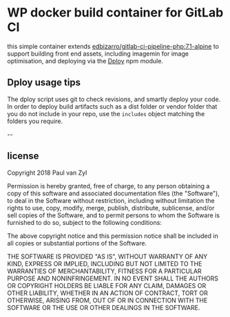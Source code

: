 # WP docker build container for GitLab CI

this simple container extends [edbizarro/gitlab-ci-pipeline-php:7.1-alpine](https://github.com/edbizarro/gitlab-ci-pipeline-php) to support building front end assets, including imagemin for image optimisation, and deploying via the [Dploy](https://www.npmjs.com/package/dploy) npm module.

## Dploy usage tips

The dploy script uses git to check revisions, and smartly deploy your code. In order to deploy build artifacts such as a dist folder or vendor folder that you do not include in your repo, use the `includes` object matching the folders you require.

--

## license

Copyright 2018 Paul van Zyl

Permission is hereby granted, free of charge, to any person obtaining a copy of this software and associated documentation files (the "Software"), to deal in the Software without restriction, including without limitation the rights to use, copy, modify, merge, publish, distribute, sublicense, and/or sell copies of the Software, and to permit persons to whom the Software is furnished to do so, subject to the following conditions:

The above copyright notice and this permission notice shall be included in all copies or substantial portions of the Software.

THE SOFTWARE IS PROVIDED "AS IS", WITHOUT WARRANTY OF ANY KIND, EXPRESS OR IMPLIED, INCLUDING BUT NOT LIMITED TO THE WARRANTIES OF MERCHANTABILITY, FITNESS FOR A PARTICULAR PURPOSE AND NONINFRINGEMENT. IN NO EVENT SHALL THE AUTHORS OR COPYRIGHT HOLDERS BE LIABLE FOR ANY CLAIM, DAMAGES OR OTHER LIABILITY, WHETHER IN AN ACTION OF CONTRACT, TORT OR OTHERWISE, ARISING FROM, OUT OF OR IN CONNECTION WITH THE SOFTWARE OR THE USE OR OTHER DEALINGS IN THE SOFTWARE.
